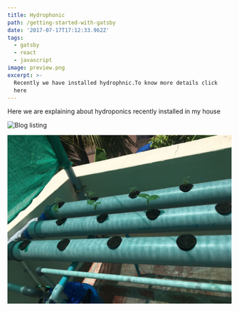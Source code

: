 ```yaml
---
title: Hydrophonic
path: /getting-started-with-gatsby
date: '2017-07-17T17:12:33.962Z'
tags:
  - gatsby
  - react
  - javascript
image: preview.png
excerpt: >-
  Recently we have installed hydrophnic.To know more details click 
  here
---
```


Here we are explaining about hydroponics recently installed in my house











![Blog listing](./images/blog-listing.png)


![Hydrophonic](./images/IMG-20170827-WA0011.jpg)
